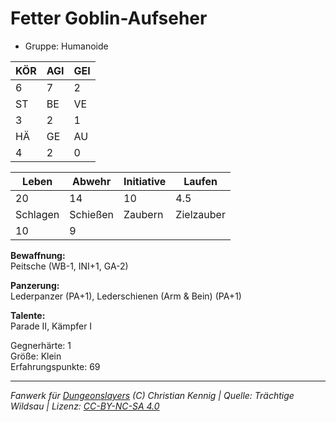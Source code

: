 # Fetter Goblin-Aufseher  
- Gruppe: Humanoide  

| KÖR | AGI | GEI |  
| --- | --- | --- |  
| 6   | 7   | 2   |
| ST  | BE  | VE  |  
| 3   | 2   | 1   |
| HÄ  | GE  | AU  |  
| 4   | 2   | 0   |


| Leben    | Abwehr   | Initiative | Laufen     |
| -------- | -------- | ---------- | ---------- |
| 20       | 14       | 10         | 4.5        |
| Schlagen | Schießen | Zaubern    | Zielzauber |
| 10       | 9        |            |            |

**Bewaffnung:**  
Peitsche (WB-1, INI+1, GA-2)

**Panzerung:**  
Lederpanzer (PA+1), Lederschienen (Arm & Bein) (PA+1)

**Talente:**  
Parade II, Kämpfer I

Gegnerhärte: 1  
Größe: Klein  
Erfahrungspunkte: 69  



___
*Fanwerk für [Dungeonslayers](https://www.dungeonslayers.net/) (C) Christian Kennig | Quelle: Trächtige Wildsau | Lizenz: [CC-BY-NC-SA 4.0](https://creativecommons.org/licenses/by-nc-sa/4.0/deed.de)*
